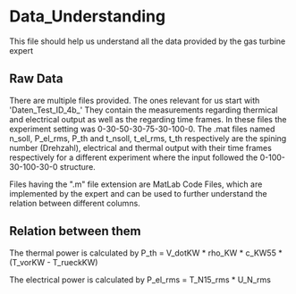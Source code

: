 # Data_Understanding
This file should help us understand all the data provided by the gas turbine expert

## Raw Data
There are multiple files provided. The ones relevant for us start with 'Daten_Test_ID_4b_' They contain the measurements regarding thermical and electrical output as well as the regarding time frames. In these files the experiment setting was 0-30-50-30-75-30-100-0.
The .mat files named n_soll, P_el_rms, P_th and t_nsoll, t_el_rms, t_th respectively are the spining number (Drehzahl), electrical and thermal output with their time frames respectively for a different experiment where the input followed the 0-100-30-100-30-0 structure.

Files having the ".m" file extension are MatLab Code Files, which are implemented by the expert and can be used to further understand the relation between different columns.


## Relation between them
The thermal power is calculated by
	P_th  =  V_dotKW  \*  rho_KW  \*  c_KW55  \*  (T_vorKW  -  T_rueckKW)


The electrical power is calculated by
	P_el_rms = T_N15_rms \* U_N_rms